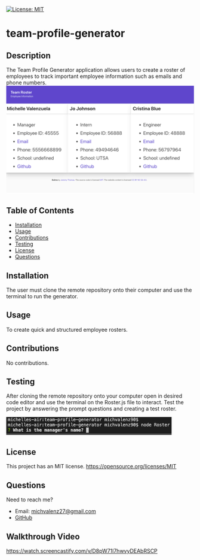  [![License: MIT](https://img.shields.io/static/v1?label=license&message=MIT&color=green)](https://opensource.org/licenses/MIT)

   

  # team-profile-generator

  ## Description 
  The Team Profile Generator application allows users to create a roster of employees to track important employee information such as emails and phone numbers. 
 ![screenshot of webpage](images/page.jpeg)

  ## Table of Contents

  * [Installation](#Installation)
  * [Usage](#Usage)
  * [Contributions](#Contributions)
  * [Testing](#Testing)
  * [License](#License)
  * [Questions](#Questions)

  ## Installation
  The user must clone the remote repository onto their computer and use the terminal to run the generator.

  ## Usage
  To create quick and structured employee rosters.

  ## Contributions
  No contributions.

  ## Testing 
  After cloning the remote repository onto your computer open in desired code editor and use the terminal on the Roster.js file to interact. Test the project by answering the prompt questions and creating a test roster.

  ![screenshot of prompt questions](images/nodeRoster.jpeg)

  ## License 
  This project has an MIT license.
  https://opensource.org/licenses/MIT

 
  

  ## Questions
  Need to reach me?
  * Email: michvalenz27@gmail.com
  * [GitHub](https://github.com/MichValenz/team-profile-generator)

   ## Walkthrough Video
   https://watch.screencastify.com/v/D8pW71l7hwvyDEAbRSCP

   


       